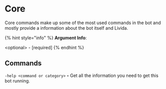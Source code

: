 # Core

Core commands make up some of the most used commands in the bot and mostly provide a information about the bot itself and Livida. 

{% hint style="info" %}
**Argument Info**:

&lt;optional&gt; - \[required\]
{% endhint %}

## Commands

`-help <command or category>` **-** Get all the information you need to get this bot running.



